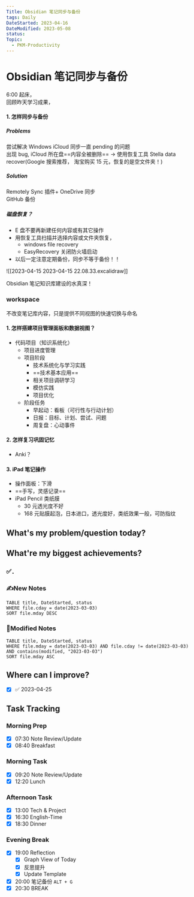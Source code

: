 ```yaml
---
Title: Obsidian 笔记同步与备份
tags: Daily
DateStarted: 2023-04-16
DateModified: 2023-05-08
status:
Topic:
  - PKM-Productivity
---
```


# Obsidian 笔记同步与备份

6:00 起床，  
回顾昨天学习成果，

#### 1. 怎样同步与备份

##### Problems

尝试解决 Windows iCloud 同步一直 pending 的问题  
出现 bug, iCloud 所在盘==内容全被删除== → 使用恢复工具 Stella data recover(Google 搜索推荐， 淘宝购买 15 元，恢复的是空文件夹！)

##### Solution

Remotely Sync 插件+ OneDrive 同步  
GitHub 备份

##### 磁盘恢复？

- E 盘不要再新建任何内容或有其它操作
- 用恢复工具扫描并选择内容或文件夹恢复，
  - windows file recovery
  - EasyRecovery 关闭防火墙启动
- 以后一定注意定期备份，同步不等于备份！！

![[2023-04-15 2023-04-15 22.08.33.excalidraw]]

Obsidian 笔记知识库建设的水真深！

### workspace

不改变笔记库内容，只是提供不同视图的快速切换与命名

#### 1. 怎样搭建项目管理面板和数据视图？

- 代码项目（知识系统化）
  - 项目进度管理
  - 项目阶段
    - 技术系统化与学习实践
    - ==技术基本应用==
    - 相关项目调研学习
    - 模仿实践
    - 项目优化
  - 阶段任务
    - 早起动：看板（可行性与行动计划）
    - 日报：目标、计划、尝试、问题
    - 周复盘：心动事件

#### 2. 怎样复习巩固记忆

- Anki？

#### 3. iPad 笔记操作

- 操作面板：下滑
- ==手写，灵感记录==
- iPad Pencil 类纸膜
  - 30 元透光度不好
  - 168 元贴膜起泡，日本进口，透光度好，类纸效果一般，可防指纹

## What's my problem/question today?

## What're my biggest achievements?

### ✅．

### ✍️New Notes

```dataview
TABLE title, DateStarted, status
WHERE file.cday = date(2023-03-03)
SORT file.mday DESC
```

### 📝Modified Notes

```dataview
TABLE title, DateStarted, status
WHERE file.mday = date(2023-03-03) AND file.cday != date(2023-03-03) AND contains(modified, "2023-03-03")
SORT file.mday ASC
```

## Where can I improve?

- [x] ✅ 2023-04-25

## Task Tracking

### Morning Prep

- [x] 07:30 Note Review/Update
- [x] 08:40 Breakfast

### Morning Task

- [x] 09:20 Note Review/Update
- [x] 12:20 Lunch

### Afternoon Task

- [x] 13:00 Tech & Project
- [x] 16:30 English-Time
- [x] 18:30 Dinner

### Evening Break

- [x] 19:00 Reflection
  - [x] Graph View of Today
  - [x] 反思提升
  - [x] Update Template
- [x] 20:00 笔记备份 `ALT + G`
- [x] 20:30 BREAK
